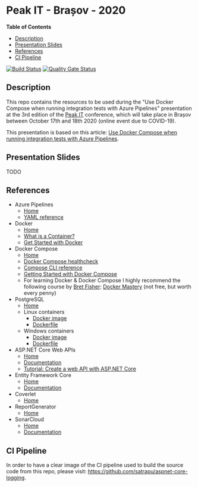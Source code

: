 # Peak IT - Brașov - 2020
**Table of Contents**  
- [Description](#description)  
- [Presentation Slides](#slides) 
- [References](#references)  
- [CI Pipeline](#ci-pipeline)  

[![Build Status](https://dev.azure.com/satrapu/peak-it-2020/_apis/build/status/ci-pipeline?branchName=main)](https://dev.azure.com/satrapu/peak-it-2020/_build/latest?definitionId=8&branchName=main) [![Quality Gate Status](https://sonarcloud.io/api/project_badges/measure?project=satrapu_peak-it-2020&metric=alert_status)](https://sonarcloud.io/dashboard?id=satrapu_peak-it-2020)

<a name="description">Description</a>
--
This repo contains the resources to be used during the "Use Docker Compose when running integration tests with Azure Pipelines" presentation 
at the 3rd edition of the [Peak IT](https://peakit.ro/) conference, which will take place in Brașov between October 17th and 18th 2020 (online event due to COVID-19).  

This presentation is based on this article: [Use Docker Compose when running integration tests with Azure Pipelines](https://crossprogramming.com/2020/09/03/use-docker-compose-when-running-integration-tests-with-azure-pipelines.html).  

<a name="slides">Presentation Slides</a>
--
TODO

<a name="references">References</a>
--

* Azure Pipelines  
  * [Home](https://azure.microsoft.com/en-us/services/devops/pipelines/)
  * [YAML reference](https://docs.microsoft.com/en-us/azure/devops/pipelines/yaml-schema?view=azure-devops&tabs=schema%2Cparameter-schema)
* Docker
  * [Home](https://www.docker.com/)
  * [What is a Container?](https://www.docker.com/resources/what-container)
  * [Get Started with Docker](https://www.docker.com/get-started)
* Docker Compose 
  * [Home](https://docs.docker.com/compose/)
  * [Docker Compose healthcheck](https://docs.docker.com/compose/compose-file/#healthcheck)
  * [Compose CLI reference](https://docs.docker.com/compose/reference/)
  * [Getting Started with Docker Compose](https://docs.docker.com/compose/gettingstarted/)
  * For learning Docker & Docker Compose I highly recommend the following course by [Bret Fisher](https://www.bretfisher.com/): [Docker Mastery](https://www.udemy.com/course/docker-mastery/) (not free, but worth every penny)
* PostgreSQL
  * [Home](https://www.postgresql.org/)
  * Linux containers
    * [Docker image](https://hub.docker.com/_/postgres)
    * [Dockerfile](https://github.com/docker-library/postgres/blob/master/12/alpine/Dockerfile)
  * Windows containers
    * [Docker image](https://hub.docker.com/r/stellirin/postgres-windows)
    * [Dockerfile](https://github.com/stellirin/docker-postgres-windows/blob/master/Dockerfile)
* ASP.NET Core Web APIs
  * [Home](https://dotnet.microsoft.com/apps/aspnet/apis)
  * [Documentation](https://docs.microsoft.com/en-us/aspnet/core/?view=aspnetcore-3.1)
  * [Tutorial: Create a web API with ASP.NET Core](https://docs.microsoft.com/en-us/aspnet/core/tutorials/first-web-api?view=aspnetcore-3.1&tabs=visual-studio)
* Entity Framework Core 
  * [Home](https://github.com/dotnet/efcore)
  * [Documentation](https://docs.microsoft.com/en-us/ef/)
* Coverlet 
  * [Home](https://github.com/coverlet-coverage/coverlet)
* ReportGenerator 
  * [Home](https://danielpalme.github.io/ReportGenerator/)
* SonarCloud 
  * [Home](https://sonarcloud.io)
  * [Documentation](https://sonarcloud.io/documentation)
  
<a name="ci-pipeline">CI Pipeline</a>
--
In order to have a clear image of the CI pipeline used to build the source code from this repo, please visit: https://github.com/satrapu/aspnet-core-logging.
